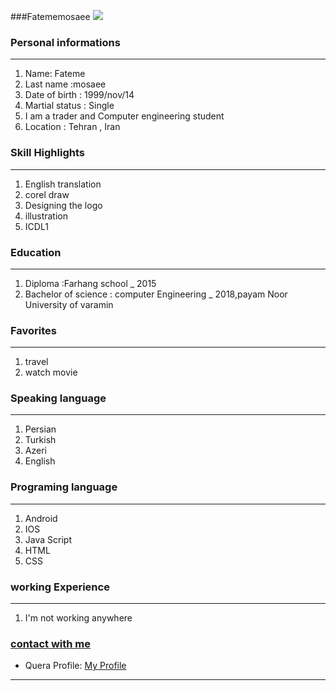 
###Fatememosaee
<img src="https://avatars.githubusercontent.com/u/72305540?v=4" /></a>

### Personal informations

---
<ol>
  <li> Name: Fateme</li>
  <li> Last name :mosaee</li>
  <li> Date of birth : 1999/nov/14</li>
  <li> Martial status : Single</li>
  <li> I am a trader and Computer engineering student</li>
  <li> Location : Tehran , Iran</li>
</ol>


### Skill Highlights

---
<ol>
  <li>English translation</li>
  <li>corel draw</li>
  <li>Designing the logo</li>
<li>illustration</li>
<li>ICDL1</li>
</ol>

### Education

---
<ol>
<li> Diploma :Farhang school
  _ 2015</li>
<li> Bachelor of science : computer Engineering
  _ 2018,payam Noor University of varamin  </li>
</ol>

### Favorites

---
<ol>
  <li> travel </li>
  <li> watch movie</li>
</ol>

### Speaking language

---
<ol> 
  <li> Persian</li>
  <li> Turkish</li>
  <li> Azeri</li>
  <li> English</li>
</ol>

### Programing language

---
<ol>
 <li> Android</li>
 <li> IOS</li>
 <li> Java Script</li>
  <li> HTML</li>
 <li> CSS</li>
</ol>

### working Experience

---
<ol>
  <li> I'm not working anywhere </li>
</ol>

### [contact with me](https://web.telegram.org/#/im?p=@fatememosaee)
 - Quera Profile: <a href="https://quera.ir/profile/fatememosaee">My Profile</a>


---
